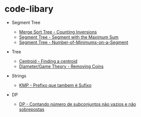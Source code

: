 # code-libary

- Segment Tree
    - [Merge Sort Tree - Counting Inversions](https://github.com/gemp-uece/code-libary/blob/training-camp-colombia/classic-problems/Inversion-Count.cpp)
    - [Segment Tree - Segment with the Maximum Sum](https://github.com/gemp-uece/code-libary/blob/training-camp-colombia/classic-problems/Segment-with-the-Maximum-Sum.cpp)
    - [Segment Tree - Number-of-Minimums-on-a-Segment](https://github.com/gemp-uece/code-libary/blob/training-camp-colombia/classic-problems/Number-of-Minimums-on-a-Segment.cpp)



- Tree
    - [Centroid - Finding a centroid](https://github.com/gemp-uece/code-libary/blob/training-camp-colombia/classic-problems/Finding-a-Centroid.cpp)
    - [Diameter/Game Theory - Removing Coins](https://github.com/gemp-uece/code-libary/blob/training-camp-colombia/classic-problems/Removing-Coins.cpp)

- Strings
    - [KMP - Prefixo que tambem é Sufixo](https://github.com/gemp-uece/code-libary/blob/training-camp-colombia/classic-problems/File-Recover-Testing.cpp)

- DP
    - [DP -  Contando número de subconjuntos não vazios e não sobrepostas](https://github.com/gemp-uece/code-libary/blob/training-camp-colombia/classic-problems/Activities.cpp)
